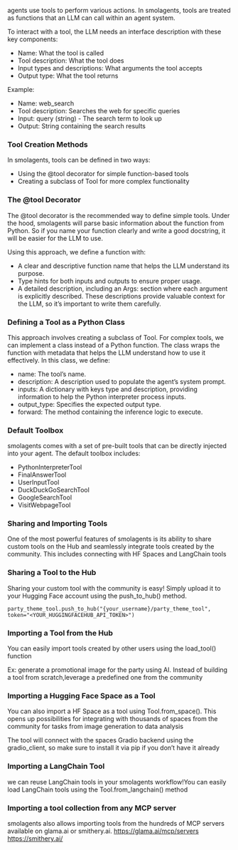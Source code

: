 agents use tools to perform various actions. In smolagents, tools are treated as functions that an LLM can call within an agent system.

To interact with a tool, the LLM needs an interface description with these key components:

* Name: What the tool is called
* Tool description: What the tool does
* Input types and descriptions: What arguments the tool accepts
* Output type: What the tool returns

Example:

* Name: web_search
* Tool description: Searches the web for specific queries
* Input: query (string) - The search term to look up
* Output: String containing the search results

### Tool Creation Methods
In smolagents, tools can be defined in two ways:

* Using the @tool decorator for simple function-based tools
* Creating a subclass of Tool for more complex functionality

### The @tool Decorator

The @tool decorator is the recommended way to define simple tools. Under the hood, smolagents will parse basic information about the function from Python. So if you name your function clearly and write a good docstring, it will be easier for the LLM to use.

Using this approach, we define a function with:

* A clear and descriptive function name that helps the LLM understand its purpose.
* Type hints for both inputs and outputs to ensure proper usage.
* A detailed description, including an Args: section where each argument is explicitly described. These descriptions provide valuable context for the LLM, so it’s important to write them carefully.


### Defining a Tool as a Python Class

This approach involves creating a subclass of Tool. For complex tools, we can implement a class instead of a Python function. The class wraps the function with metadata that helps the LLM understand how to use it effectively. In this class, we define:

* name: The tool’s name.
* description: A description used to populate the agent’s system prompt.
* inputs: A dictionary with keys type and description, providing information to help the Python interpreter process inputs.
* output_type: Specifies the expected output type.
* forward: The method containing the inference logic to execute.

### Default Toolbox
smolagents comes with a set of pre-built tools that can be directly injected into your agent. The default toolbox includes:

* PythonInterpreterTool
* FinalAnswerTool
* UserInputTool
* DuckDuckGoSearchTool
* GoogleSearchTool
* VisitWebpageTool

### Sharing and Importing Tools

One of the most powerful features of smolagents is its ability to share custom tools on the Hub and seamlessly integrate tools created by the community. This includes connecting with HF Spaces and LangChain tools

### Sharing a Tool to the Hub

Sharing your custom tool with the community is easy! Simply upload it to your Hugging Face account using the push_to_hub() method.

```
party_theme_tool.push_to_hub("{your_username}/party_theme_tool", token="<YOUR_HUGGINGFACEHUB_API_TOKEN>")
```

### Importing a Tool from the Hub

You can easily import tools created by other users using the load_tool() function

Ex: generate a promotional image for the party using AI. Instead of building a tool from scratch,leverage a predefined one from the community

### Importing a Hugging Face Space as a Tool
You can also import a HF Space as a tool using Tool.from_space(). This opens up possibilities for integrating with thousands of spaces from the community for tasks from image generation to data analysis

The tool will connect with the spaces Gradio backend using the gradio_client, so make sure to install it via pip if you don’t have it already


### Importing a LangChain Tool

we can reuse LangChain tools in your smolagents workflow!You can easily load LangChain tools using the Tool.from_langchain() method

### Importing a tool collection from any MCP server

smolagents also allows importing tools from the hundreds of MCP servers available on glama.ai or smithery.ai.
https://glama.ai/mcp/servers
https://smithery.ai/


